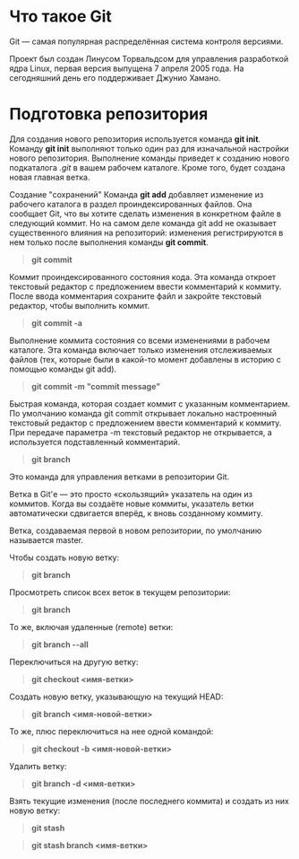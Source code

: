 # Что такое Git
Git — самая популярная распределённая система контроля версиями.

Проект был создан Линусом Торвальдсом для управления разработкой ядра Linux, первая версия выпущена 7 апреля 2005 года. На сегодняшний день его поддерживает Джунио Хамано.

# Подготовка репозитория

Для создания нового репозитория используется команда **git init**. Команду **git init** выполняют только один раз для изначальной настройки нового репозитория. Выполнение команды приведет к созданию нового подкаталога *.git* в вашем рабочем каталоге. Кроме того, будет создана новая главная ветка.

 Создание "сохранений"
Команда **git add** добавляет изменение из рабочего каталога в раздел проиндексированных файлов. Она сообщает Git, что вы хотите сделать изменения в конкретном файле в следующий коммит. Но на самом деле команда git add не оказывает существенного влияния на репозиторий: изменения регистрируются в нем только после выполнения команды **git commit**.

>**git commit**

Коммит проиндексированного состояния кода. Эта команда откроет текстовый редактор с предложением ввести комментарий к коммиту. После ввода комментария сохраните файл и закройте текстовый редактор, чтобы выполнить коммит.

>**git commit -a**

Выполнение коммита состояния со всеми изменениями в рабочем каталоге. Эта команда включает только изменения отслеживаемых файлов (тех, которые были в какой-то момент добавлены в историю с помощью команды git add).

>**git commit -m "commit message"**

Быстрая команда, которая создает коммит с указанным комментарием. По умолчанию команда git commit открывает локально настроенный текстовый редактор с предложением ввести комментарий к коммиту. При передаче параметра -m текстовый редактор не открывается, а используется подставленный комментарий.

>**git branch**

Это команда для управления ветками в репозитории Git.

Ветка в Git'е — это просто «скользящий» указатель на один из коммитов. Когда вы создаёте новые коммиты, указатель ветки автоматически сдвигается вперёд, к вновь созданному коммиту.

Ветка, создаваемая первой в новом репозитории, по умолчанию называется master.

Чтобы создать новую ветку:

>**git branch <branch-name>**

Просмотреть список всех веток в текущем репозитории:

>**git branch**

То же, включая удаленные (remote) ветки:

>**git branch --all**

Переключиться на другую ветку:

>**git checkout <имя-ветки>**

Создать новую ветку, указывающую на текущий HEAD:

>**git branch <имя-новой-ветки>**

То же, плюс переключиться на нее одной командой:

>**git checkout -b <имя-новой-ветки>**

Удалить ветку:

>**git branch -d <имя-ветки>**

Взять текущие изменения (после последнего коммита) и создать из них новую ветку:

>**git stash**

>**git stash branch <имя-ветки>**